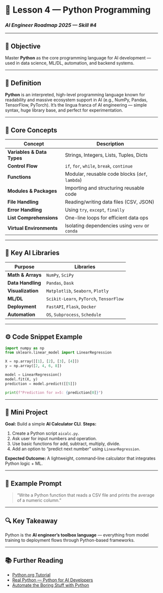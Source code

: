 # 🐍 Lesson 4 — Python Programming

### *AI Engineer Roadmap 2025 — Skill #4*

---

## 🎯 Objective

Master **Python** as the core programming language for AI development — used in data science, ML/DL, automation, and backend systems.

---

## 🧩 Definition

**Python** is an interpreted, high-level programming language known for readability and massive ecosystem support in AI (e.g., NumPy, Pandas, TensorFlow, PyTorch).
It’s the lingua franca of AI engineering — simple syntax, huge library base, and perfect for experimentation.

---

## 🧠 Core Concepts

| Concept                    | Description                                     |
| -------------------------- | ----------------------------------------------- |
| **Variables & Data Types** | Strings, Integers, Lists, Tuples, Dicts         |
| **Control Flow**           | `if`, `for`, `while`, `break`, `continue`       |
| **Functions**              | Modular, reusable code blocks (`def`, `lambda`) |
| **Modules & Packages**     | Importing and structuring reusable code         |
| **File Handling**          | Reading/writing data files (CSV, JSON)          |
| **Error Handling**         | Using `try`, `except`, `finally`                |
| **List Comprehensions**    | One-line loops for efficient data ops           |
| **Virtual Environments**   | Isolating dependencies using `venv` or `conda`  |

---

## 🧱 Key AI Libraries

| Purpose           | Libraries                               |
| ----------------- | --------------------------------------- |
| **Math & Arrays** | `NumPy`, `SciPy`                        |
| **Data Handling** | `Pandas`, `Dask`                        |
| **Visualization** | `Matplotlib`, `Seaborn`, `Plotly`       |
| **ML/DL**         | `Scikit-Learn`, `PyTorch`, `TensorFlow` |
| **Deployment**    | `FastAPI`, `Flask`, `Docker`            |
| **Automation**    | `OS`, `Subprocess`, `Schedule`          |

---

## ⚙️ Code Snippet Example

```python
import numpy as np
from sklearn.linear_model import LinearRegression

X = np.array([[1], [2], [3], [4]])
y = np.array([2, 4, 6, 8])

model = LinearRegression()
model.fit(X, y)
prediction = model.predict([[5]])

print(f"Prediction for x=5: {prediction[0]}")
```

---

## 📘 Mini Project

**Goal:** Build a simple **AI Calculator CLI**.
**Steps:**

1. Create a Python script `aicalc.py`.
2. Ask user for input numbers and operation.
3. Use basic functions for add, subtract, multiply, divide.
4. Add an option to “predict next number” using `LinearRegression`.

**Expected Outcome:**
A lightweight, command-line calculator that integrates Python logic + ML.

---

## 🧠 Example Prompt

> “Write a Python function that reads a CSV file and prints the average of a numeric column.”

---

## 🔍 Key Takeaway

Python is the **AI engineer’s toolbox language** — everything from model training to deployment flows through Python-based frameworks.

---

## 📚 Further Reading

* [Python.org Tutorial](https://docs.python.org/3/tutorial/)
* [Real Python — Python for AI Developers](https://realpython.com/)
* [Automate the Boring Stuff with Python](https://automatetheboringstuff.com/)